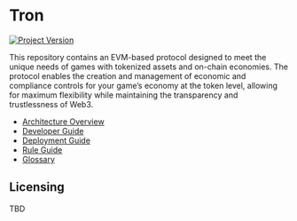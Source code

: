 # Tron

[![Project Version][version-image]][version-url]

This repository contains an EVM-based protocol designed to meet the unique needs of games with tokenized assets and on-chain economies. The protocol enables the creation and management of economic and compliance controls for your game’s economy at the token level, allowing for maximum flexibility while maintaining the transparency and trustlessness of Web3.

- [Architecture Overview][archOverview-url]
- [Developer Guide][developer-url]
- [Deployment Guide][deploymentGuide-url]
- [Rule Guide][ruleGuide-url]
- [Glossary][glossary-url]

## Licensing

TBD

<!-- These are the body links -->

[developer-url]: ./docs/userGuides/DEVELOPER-GUIDE.md
[deploymentGuide-url]: ./docs/userGuides/deployment/NFT-DEPLOYMENT.md
[archOverview-url]: ./docs/userGuides/ARCHITECTURE-OVERVIEW.md
[ruleGuide-url]: ./docs/userGuides/rules/RULE-GUIDE.md
[glossary-url]: ./docs/userGuides/GLOSSARY.md

<!-- These are the header links -->

[version-image]: https://img.shields.io/badge/Version-1.0.0-brightgreen?style=for-the-badge&logo=appveyor
[version-url]: https://github.com/thrackle-io/Tron
